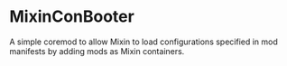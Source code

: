 # MixinConBooter
A simple coremod to allow Mixin to load configurations specified in mod manifests by adding mods as Mixin containers.
